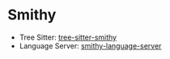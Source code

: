 # Smithy

- Tree Sitter: [tree-sitter-smithy](https://github.com/indoorvivants/tree-sitter-smithy)
- Language Server: [smithy-language-server](https://github.com/smithy-lang/smithy-language-server)

